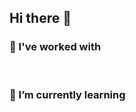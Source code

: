 ## Hi there 👋

### 🔭 I've worked with 

<p align="left">
    <img src="https://img.shields.io/badge/Python-8A2BE2?style=for-the-badge&logo=python&logoColor=white" alt="">
    <img src="https://img.shields.io/badge/C%2B%2B-9400D3?style=for-the-badge&logo=c%2B%2B&logoColor=white" alt="">
    <img src="https://img.shields.io/badge/C-9932CC?style=for-the-badge&logo=c&logoColor=white" alt="">
    <img src="https://img.shields.io/badge/HTML5-8B008B?style=for-the-badge&logo=html5&logoColor=white" alt="">
    <img src="https://img.shields.io/badge/Java-800080?style=for-the-badge&logo=openjdk&logoColor=white" alt="">

    
</p>

### 🌱 I’m currently learning

<p align="left">
    <img src="https://img.shields.io/badge/MySQL-A22846?style=for-the-badge&logo=mysql&logoColor=white" alt="">
    <img src="https://img.shields.io/badge/Docker-4169E1?style=for-the-badge&logo=docker&logoColor=white" alt="">
</p>

<!--
**sabrizzs/sabrizzs** is a ✨ _special_ ✨ repository because its `README.md` (this file) appears on your GitHub profile.

Here are some ideas to get you started:

- 🔭 I’m currently working on ...
- 🌱 I’m currently learning ...
- 👯 I’m looking to collaborate on ...
- 🤔 I’m looking for help with ...
- 💬 Ask me about ...
- 📫 How to reach me: ...
- 😄 Pronouns: ...
- ⚡ Fun fact: ...
-->
